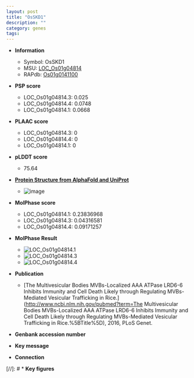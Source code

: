 ```yaml
---
layout: post
title: "OsSKD1"
description: ""
category: genes
tags: 
---
```


* **Information**  
    + Symbol: OsSKD1  
    + MSU: [LOC_Os01g04814](http://rice.plantbiology.msu.edu/cgi-bin/ORF_infopage.cgi?orf=LOC_Os01g04814)  
    + RAPdb: [Os01g0141100](http://rapdb.dna.affrc.go.jp/viewer/gbrowse_details/irgsp1?name=Os01g0141100)  

* **PSP score**  
    + LOC_Os01g04814.3: 0.025 
    + LOC_Os01g04814.4: 0.0748 
    + LOC_Os01g04814.1: 0.0668 

* **PLAAC score**  
    + LOC_Os01g04814.3: 0 
    + LOC_Os01g04814.4: 0 
    + LOC_Os01g04814.1: 0 

* **pLDDT score**
    + 75.64

* **[Protein Structure from AlphaFold and UniProt](https://www.uniprot.org/uniprotkb/B9EZF4/entry#structure)**
    + ![image](https://ricepsp.github.io/images/B/AF-B9EZF4-F1.png)

* **MolPhase score**
    + LOC_Os01g04814.1: 0.23836968
    + LOC_Os01g04814.3: 0.04316581
    + LOC_Os01g04814.4: 0.09171257

* **MolPhase Result**
    + ![LOC_Os01g04814.1](https://304243504.github.io/Pictures/LOC_Os01g/LOC_Os01g04814.1.png)
    + ![LOC_Os01g04814.3](https://304243504.github.io/Pictures/LOC_Os01g/LOC_Os01g04814.3.png)
    + ![LOC_Os01g04814.4](https://304243504.github.io/Pictures/LOC_Os01g/LOC_Os01g04814.4.png)

* **Publication**  
    + [The Multivesicular Bodies MVBs-Localized AAA ATPase LRD6-6 Inhibits Immunity and Cell Death Likely through Regulating MVBs-Mediated Vesicular Trafficking in Rice.](http://www.ncbi.nlm.nih.gov/pubmed?term=The Multivesicular Bodies MVBs-Localized AAA ATPase LRD6-6 Inhibits Immunity and Cell Death Likely through Regulating MVBs-Mediated Vesicular Trafficking in Rice.%5BTitle%5D), 2016, PLoS Genet.

* **Genbank accession number**  

* **Key message**  

* **Connection**  

[//]: # * **Key figures**  



